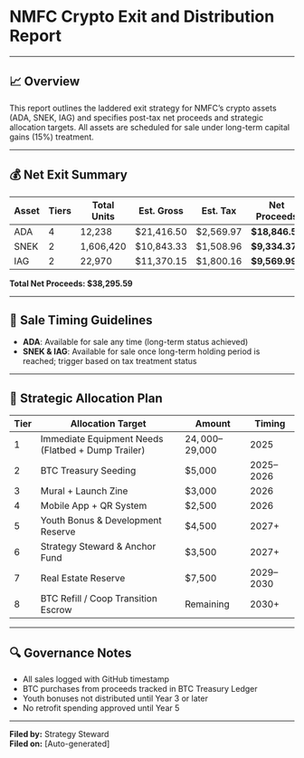 
# NMFC Crypto Exit and Distribution Report

---

## 📈 Overview
This report outlines the laddered exit strategy for NMFC’s crypto assets (ADA, SNEK, IAG) and specifies post-tax net proceeds and strategic allocation targets. All assets are scheduled for sale under long-term capital gains (15%) treatment.

---

## 💰 Net Exit Summary

| Asset | Tiers | Total Units | Est. Gross | Est. Tax | Net Proceeds |
|--------|-------|--------------|-------------|-----------|----------------|
| ADA | 4 | 12,238 | $21,416.50 | $2,569.97 | **$18,846.53** |
| SNEK | 2 | 1,606,420 | $10,843.33 | $1,508.96 | **$9,334.37** |
| IAG | 2 | 22,970 | $11,370.15 | $1,800.16 | **$9,569.99** |

**Total Net Proceeds: $38,295.59**

---

## 📅 Sale Timing Guidelines
- **ADA**: Available for sale any time (long-term status achieved)
- **SNEK & IAG**: Available for sale once long-term holding period is reached; trigger based on tax treatment status

---

## 🤝 Strategic Allocation Plan

| Tier | Allocation Target | Amount | Timing |
|------|--------------------|--------|---------|
| 1 | Immediate Equipment Needs (Flatbed + Dump Trailer) | $24,000–$29,000 | 2025 |
| 2 | BTC Treasury Seeding | $5,000 | 2025–2026 |
| 3 | Mural + Launch Zine | $3,000 | 2026 |
| 4 | Mobile App + QR System | $2,500 | 2026 |
| 5 | Youth Bonus & Development Reserve | $4,500 | 2027+ |
| 6 | Strategy Steward & Anchor Fund | $3,500 | 2027+ |
| 7 | Real Estate Reserve | $7,500 | 2029–2030 |
| 8 | BTC Refill / Coop Transition Escrow | Remaining | 2030+ |

---

## 🔍 Governance Notes
- All sales logged with GitHub timestamp
- BTC purchases from proceeds tracked in BTC Treasury Ledger
- Youth bonuses not distributed until Year 3 or later
- No retrofit spending approved until Year 5

---

**Filed by:** Strategy Steward  
**Filed on:** [Auto-generated]
